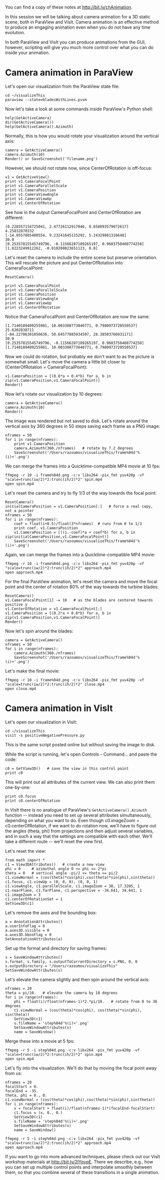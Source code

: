 You can find a copy of these notes at http://bit.ly/chAnimation.

In this session we will be talking about camera animation for a 3D static scene, both in ParaView and
VisIt. Camera animation is an effective method to produce an engaging animation even when you do not have
any time evolution.

In both ParaView and VisIt you can produce animations from the GUI, however, scripting will give you much
more control over what you can do inside your animation.

# Camera animation in ParaView

Let's open our visualization from the ParaView state file:

~~~{.bash}
cd ~/visualizeThis
paraview --state=bladesWithLines.pvsm
~~~

Now let's take a look at some commands inside ParaView's Python shell:

~~~{.python}
help(GetActiveCamera)
dir(GetActiveCamera())
help(GetActiveCamera().Azimuth)
~~~

Normally, this is how you would rotate your visualization around the vertical axis:

~~~{.python}
camera = GetActiveCamera()
camera.Azimuth(10)
Render() or SaveScreenshot('filename.png')
~~~

However, we should not rotate now, since CenterOfRotation is off-focus:

~~~{.python}
v1 = GetActiveView()
print v1.CameraFocalPoint
print v1.CameraParallelScale
print v1.CameraPosition
print v1.CameraViewAngle
print v1.CameraViewUp
print v1.CenterOfRotation
~~~

See how in the output CameraFocalPoint and CenterOfRotation are different:

~~~
[0.228557134725041, 2.47726112917046, 0.658093579072617]
4.25832870332
[-14.0557805400554, 9.23241645115292, 5.24329881316648]
30.0
[0.25357815545749796, -0.11566287189265197, 0.9603750408774258]
[1.8223249912262, -0.010200023651123, 0.0]
~~~~

Let's reset the camera to include the entire scene but preserve orientation. This will rescale the
picture and put CenterOfRotation into CameraFocalPoint:
	
~~~{.python}
ResetCamera()
~~~

~~~{.python}
print v1.CameraFocalPoint
print v1.CameraParallelScale
print v1.CameraPosition
print v1.CameraViewAngle
print v1.CameraViewUp
print v1.CenterOfRotation
~~~

Notice that CameraFocalPoint and CenterOfRotation are now the same:

~~~
[1.7140189409255981, 10.003308773040771, 0.7980973720550537]
25.6202838711
[-84.22786381056636, 50.64577885934507, 28.38503766931171]
30.0
[0.25357815545749796, -0.11566287189265197, 0.9603750408774258]
[1.7140189409255981, 10.003308773040771, 0.7980973720550537]
~~~

Now we could do rotation, but probably we don't want to as the picture is somewhat small. Let's move the
camera a little bit closer to (CenterOfRotation = CameraFocalPoint):

~~~{.python}
v1.CameraPosition = [(0.6*a + 0.4*b) for a, b in zip(v1.CameraPosition,v1.CameraFocalPoint)]
Render()
~~~

Now let's rotate our visualization by 10 degrees:

~~~{.python}
camera = GetActiveCamera()
camera.Azimuth(10)
Render()
~~~

The image was rendered but not saved to disk. Let's rotate around the vertical axis by 360 degrees in 50
steps saving each frame as a PNG image:

~~~{.python}
nframes = 50
for i in range(nframes):
    print v1.CameraPosition
    camera.Azimuth(360./nframes)   # rotate by 7.2 degrees
    SaveScreenshot('/Users/razoumov/visualizeThis/frame%04d'%(i)+'.png')
~~~

We can merge the frames into a Quicktime-compatible MP4 movie at 10 fps:

~~~{.bash}
ffmpeg -r 10 -i frame%04d.png -c:v libx264 -pix_fmt yuv420p -vf "scale=trunc(iw/2)*2:trunc(ih/2)*2" spin.mp4
open spin.mp4
~~~

Let's reset the camera and try to fly 1/3 of the way towards the focal point:

~~~{.python}
ResetCamera()
initialCameraPosition = v1.CameraPosition[:]   # force a real copy, not a pointer
nframes = 50
for i in range(nframes):
    coef = float(i+0.5)/float(3*nframes)  # runs from 0 to 1/3
    print coef, v1.CameraPosition
    v1.CameraPosition = [((1.-coef)*a + coef*b) for a, b in zip(initialCameraPosition,v1.CameraFocalPoint)]
    SaveScreenshot('/Users/razoumov/visualizeThis/frame%04d'%(i)+'.png')
~~~

Again, we can merge the frames into a Quicktime-compatible MP4 movie:

~~~{.bash}
ffmpeg -r 10 -i frame%04d.png -c:v libx264 -pix_fmt yuv420p -vf "scale=trunc(iw/2)*2:trunc(ih/2)*2" approach.mp4
open approach.mp4
~~~

For the final ParaView animation, let's reset the camera and move the focal point and the center of
rotation 80% of the way towards the turbine blades:

~~~{.python}
ResetCamera()
v1.CameraFocalPoint[1] -= 10   # as the blades are centered towards positive y
v1.CenterOfRotation = v1.CameraFocalPoint[:]
v1.CameraPosition = [(0.2*a + 0.8*b) for a, b in zip(v1.CameraPosition,v1.CameraFocalPoint)]
Render()
~~~

Now let's spin around the blades:

~~~{.python}
camera = GetActiveCamera()
nframes = 50
for i in range(nframes):
    camera.Azimuth(360./nframes)
    SaveScreenshot('/Users/razoumov/visualizeThis/frame%04d'%(i)+'.png')
~~~

Let's make the final movie:

~~~{.bash}
ffmpeg -r 10 -i frame%04d.png -c:v libx264 -pix_fmt yuv420p -vf "scale=trunc(iw/2)*2:trunc(ih/2)*2" close.mp4
open close.mp4
~~~

# Camera animation in VisIt

Let's open our visualization in VisIt:

~~~{.bash}
cd ~/visualizeThis
visit -s positiveNegativePressure.py
~~~

This is the same script posted online but without saving the image to disk.

While the script is running, let's open Controls - Command... and paste the code:

~~~{.python}
c0 = GetView3D()   # save the view in this control point
print c0
~~~~

This will print out all attributes of the current view. We can also print them one-by-one:

~~~{.python}
print c0.focus
print c0.centerOfRotation
~~~~

In VisIt there is no analogue of ParaView's `GetActiveCamera().Azimuth` function -- instead you need to
set up several attributes simultaneously, depending on what you want to do. Even though c0.imageZoom =
c0.centerOfRotation, if we want to do rotation now, we'll have to figure out the angles (theta, phi) from
projections and then adjust several variables, and in such a way that the settings are compatible with
each other. We'll take a different route -- we'll reset the view first.

Let's reset the view:

~~~{.python}
from math import *
c1 = View3DAttributes()   # create a new view
phi = 0     # azimuthal angle 0 <= phi <= 2*pi
theta = 0   # vertical angle -pi/2 <= theta <= pi/2
c1.viewNormal = (cos(theta)*cos(phi),cos(theta)*sin(phi),sin(theta))
c1.focus, c1.viewUp = (0, 0, 0), (0, 0, 1)
c1.viewAngle, c1.parallelScale, c1.imageZoom = 30, 17.3205, 1
c1.nearPlane, c1.farPlane, c1.perspective = -34.641, 34.641, 1
c1.imageZoom = 3
c1.centerOfRotationSet = 1
SetView3D(c1)
~~~

Let's remove the axes and the bounding box:

~~~{.python}
a = AnnotationAttributes()
a.userInfoFlag = 0
a.axes3D.visible = 0
a.axes3D.bboxFlag = 0
SetAnnotationAttributes(a)
~~~

Set up the format and directory for saving frames:

~~~{.python}
s = SaveWindowAttributes()
s.format, s.family, s.outputToCurrentDirectory = s.PNG, 0, 0
s.outputDirectory = "/Users/razoumov/visualizeThis"
SetSaveWindowAttributes(s)
~~~

Let's elevate the camera slightly and then spin around the vertical axis:

~~~{.python}
nframes = 20
theta = pi/10.   # elevate the camera by 18 degrees
for i in range(nframes):
    phi = float(i)/float(nframes-1)*2.*pi/10.   # rotate from 0 to 36 degrees
    c1.viewNormal = (cos(theta)*cos(phi), cos(theta)*sin(phi), sin(theta))
    SetView3D(c1)
    s.fileName = 'step%04d'%(i)+'.png'
    SetSaveWindowAttributes(s)
    name = SaveWindow()
~~~
	
Merge these into a movie at 5 fps:

~~~{.bash}
ffmpeg -r 5 -i step%04d.png -c:v libx264 -pix_fmt yuv420p -vf "scale=trunc(iw/2)*2:trunc(ih/2)*2" spin.mp4
open spin.mp4
~~~

Let's fly into the visualization. We'll do that by moving the focal point away from us:

~~~{.python}
nframes = 20
focalStart = 0.
focalEnd = -35.
theta, phi = 0., 0.
c1.viewNormal = (cos(theta)*cos(phi),cos(theta)*sin(phi),sin(theta))
for i in range(nframes):
    x = focalStart + float(i)/float(nframes-1)*(focalEnd-focalStart)
    c1.focus = (x, 0., 0.)
    SetView3D(c1)
    s.fileName = 'step%04d'%(i)+'.png'
    SetSaveWindowAttributes(s)
    name = SaveWindow()
~~~

~~~{.bash}
ffmpeg -r 5 -i step%04d.png -c:v libx264 -pix_fmt yuv420p -vf "scale=trunc(iw/2)*2:trunc(ih/2)*2" approach.mp4
open approach.mp4
~~~

If you want to go into more advanced techniques, please check out our VisIt workshop materials at
http://bit.ly/2lYqypE. There we describe, e.g., how you can set up multiple control points and
interpolate smoothly between them, so that you combine several of these transitions in a single
animation.
